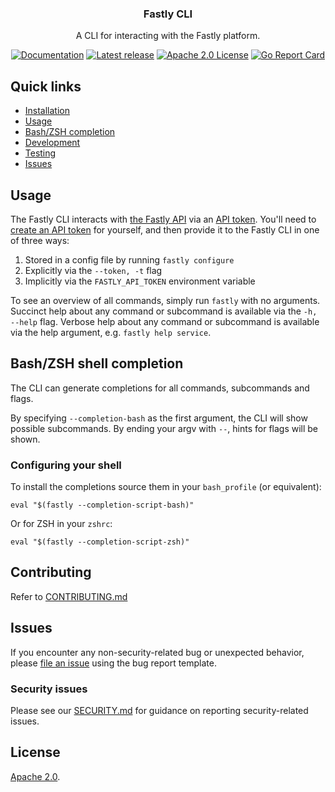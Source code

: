 <div align="center">
  <h3 align="center">Fastly CLI</h3>
  <p align="center">A CLI for interacting with the Fastly platform.</p>
  <p align="center">
      <a href="https://developer.fastly.com/reference/cli/"><img alt="Documentation" src="http://img.shields.io/badge/go-documentation-blue.svg"></a>
      <a href="https://github.com/fastly/cli/releases/latest"><img alt="Latest release" src="https://img.shields.io/github/v/release/fastly/cli" /></a>
      <a href="#License"><img alt="Apache 2.0 License" src="https://img.shields.io/github/license/fastly/cli" /></a>
      <a href="https://goreportcard.com/report/github.com/fastly/cli"><img alt="Go Report Card" src="https://goreportcard.com/badge/github.com/fastly/cli" /></a>
  </p>
</div>

## Quick links
- [Installation](INSTALL.md)
- [Usage](#Usage)
- [Bash/ZSH completion](#bashzsh-shell-completion)
- [Development](DEVELOP.md)
- [Testing](TESTING.md)
- [Issues](#Issues)

## Usage

The Fastly CLI interacts with [the Fastly API][api] via an [API token][tokens].
You'll need to [create an API token][create] for yourself, and then provide it
to the Fastly CLI in one of three ways:

1. Stored in a config file by running `fastly configure`
1. Explicitly via the `--token, -t` flag
1. Implicitly via the `FASTLY_API_TOKEN` environment variable

[api]: https://docs.fastly.com/api
[tokens]: https://docs.fastly.com/api/auth#tokens
[create]: https://docs.fastly.com/en/guides/using-api-tokens#creating-api-tokens

To see an overview of all commands, simply run `fastly` with no arguments.
Succinct help about any command or subcommand is available via the `-h, --help`
flag. Verbose help about any command or subcommand is available via the help
argument, e.g. `fastly help service`.

## Bash/ZSH shell completion
The CLI can generate completions for all commands, subcommands and flags.

By specifying `--completion-bash` as the first argument, the CLI will show possible subcommands. By ending your argv with `--`, hints for flags will be shown.

### Configuring your shell
To install the completions source them in your `bash_profile` (or equivalent):
```
eval "$(fastly --completion-script-bash)"
```

Or for ZSH in your `zshrc`:
```
eval "$(fastly --completion-script-zsh)"
```

## Contributing

Refer to [CONTRIBUTING.md](./CONTRIBUTING.md)

## Issues

If you encounter any non-security-related bug or unexpected behavior, please [file an issue][bug]
using the bug report template.

[bug]: https://github.com/fastly/cli/issues/new?labels=bug&template=bug_report.md

### Security issues

Please see our [SECURITY.md](SECURITY.md) for guidance on reporting security-related issues.

## License

[Apache 2.0](LICENSE).
